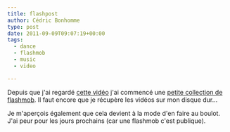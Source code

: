 ```yaml
---
title: flashpost
author: Cédric Bonhomme
type: post
date: 2011-09-09T09:07:19+00:00
tags:
  - dance
  - flashmob
  - music
  - video

---
```

Depuis que j'ai regardé [cette vidéo][1] j'ai commencé une
[petite collection de flashmob][2]. Il faut encore que je récupère les vidéos
sur mon disque dur…

Je m'aperçois également que cela devient à la mode d'en faire au boulot.
J'ai peur pour les jours prochains (car une flashmob c'est publique).

 [1]: http://www.youtube.com/watch?v=mrEk06XXaAw
 [2]: https://pinboard.in/u:cedricbonhomme/t:flashmob
